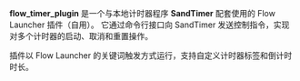 **flow_timer_plugin** 是一个与本地计时器程序 **SandTimer** 配套使用的 Flow Launcher 插件（自用）。
 它通过命令行接口向 SandTimer 发送控制指令，实现对多个计时器的启动、取消和重置操作。

插件以 Flow Launcher 的关键词触发方式运行，支持自定义计时器标签和倒计时时长。